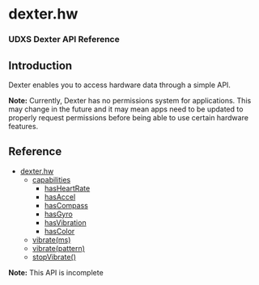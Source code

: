# dexter.hw
### UDXS Dexter API Reference

## Introduction

Dexter enables you to access hardware data through a simple API.


**Note:** Currently, Dexter has no permissions system for applications. This may change in the future and it may mean apps need to be updated to properly request permissions before being able to use certain hardware features.

## Reference

- [dexter.hw](#dexterhw)
    - [capabilities]()
        - [hasHeartRate]()
        - [hasAccel]()
        - [hasCompass]()
        - [hasGyro]()
        - [hasVibration]()
        - [hasColor]()
    - [vibrate(ms)]()
    - [vibrate(pattern)]()
    - [stopVibrate()]()


**Note:** This API is incomplete
